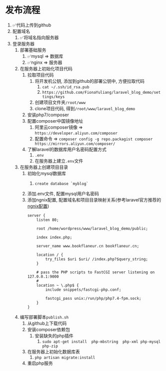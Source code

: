 #   发布流程

1.  ✅代码上传到github
2.  配置域名
    1.  ✅将域名指向服务器
2.  登录服务器
    1.  部署基础服务
        1.  ✅mysql => 数据库
        2.  ✅nginx => 服务器
    2.  在服务器上初始化项目代码
        1.  拉取项目代码
            1.  将开发机公钥, 添加到github的部署公钥中, 方便拉取代码
                1.  `cat ~/.ssh/id_rsa.pub`
                1.  `https://github.com/FionaYuliang/laravel_blog_demo/settings/keys`
            2.  创建项目文件夹`/root/www`
            3.  clone项目代码, 得到`/root/www/laravel_blog_demo`
        2.  安装php7/composer
        3.  配置composer中国镜像地址
            1.  阿里云composer镜像 => `https://developer.aliyun.com/composer`
            2.  配置命令 => `composer config -g repo.packagist composer https://mirrors.aliyun.com/composer/`
        4.  了解laravel的数据库用户名密码配置方式
            1.  `.env`
            2.  在服务器上建立`.env`文件
    2.  在服务器上创建项目目录
        1.  初始化mysql数据库
            1.  ```
                create database `myblog`
                ```
        2.  添加.env文件, 配置mysql用户名密码
        3.  添加ngnix配置, 配置域名和项目目录映射关系(参考laravel官方推荐的[ngnix配置](https://learnku.com/articles/25861))
            ```nginx
            server {
            	listen 80;
            
            	root /home/wordpress/www/laravel_blog_demo/public;
            
            	index index.php;
            	
            	server_name www.bookflaneur.cn bookflaneur.cn;
            
                location / {
                    try_files $uri $uri/ /index.php?$query_string;
                }
            
            	# pass the PHP scripts to FastCGI server listening on 127.0.0.1:9000
            	#
            	location ~ \.php$ {
            		include snippets/fastcgi-php.conf;
            	
            		fastcgi_pass unix:/run/php/php7.4-fpm.sock;
            	}
            }
            ```     
    3.  编写部署脚本`publish.sh`
        1.  从github上下载代码
        2.  安装composer依赖包
            1.  安装缺失的php插件
                1.  `sudo apt-get install  php-mbstring  php-xml php-mysql php-zip`
        3.  在服务器上初始化数据库表
            1.  `php artisan migrate:install `
        4.  重启php服务
